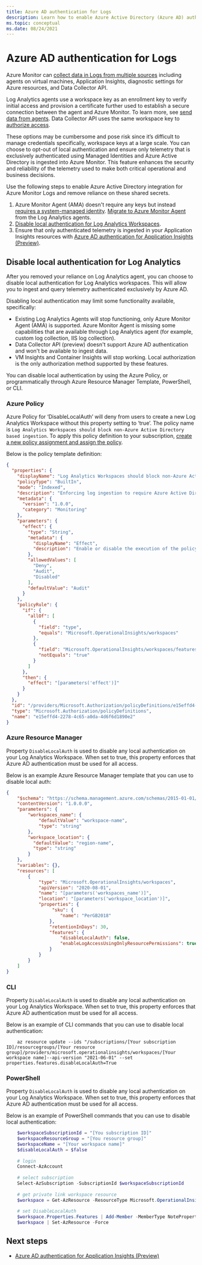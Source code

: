 ```yaml
---
title: Azure AD authentication for Logs 
description: Learn how to enable Azure Active Directory (Azure AD) authentication for Log Analytics in Azure Monitor.
ms.topic: conceptual
ms.date: 08/24/2021
---
```


# Azure AD authentication for Logs

Azure Monitor can [collect data in Logs from multiple sources](data-platform-logs.md#data-collection) including agents on virtual machines, Application Insights, diagnostic settings for Azure resources, and Data Collector API.

Log Analytics agents use a workspace key as an enrollment key to verify initial access and provision a certificate further used to establish a secure connection between the agent and Azure Monitor. To learn more, see [send data from agents](data-security.md#2-send-data-from-agents). Data Collector API uses the same workspace key to [authorize access](data-collector-api.md#authorization).

These options may be cumbersome and pose risk since it’s difficult to manage credentials specifically, workspace keys at a large scale. You can choose to opt-out of local authentication and ensure only telemetry that is exclusively authenticated using Managed Identities and Azure Active Directory is ingested into Azure Monitor. This feature enhances the security and reliability of the telemetry used to make both critical operational and business decisions.

Use the following steps to enable Azure Active Directory integration for Azure Monitor Logs and remove reliance on these shared secrets.

1. Azure Monitor Agent (AMA) doesn't require any keys but instead [requires a system-managed identity](../agents/azure-monitor-agent-overview.md#security). [Migrate to Azure Monitor Agent](../agents/azure-monitor-agent-migration.md) from the Log Analytics agents.
2. [Disable local authentication for Log Analytics Workspaces](#disable-local-authentication-for-log-analytics).
3. Ensure that only authenticated telemetry is ingested in your Application Insights resources with [Azure AD authentication for Application Insights (Preview)](../app/azure-ad-authentication.md).

## Disable local authentication for Log Analytics

After you removed your reliance on Log Analytics agent, you can choose to disable local authentication for Log Analytics workspaces. This will allow you to ingest and query telemetry authenticated exclusively by Azure AD.

Disabling local authentication may limit some functionality available, specifically:

- Existing Log Analytics Agents will stop functioning, only Azure Monitor Agent (AMA) is supported. Azure Monitor Agent is missing some capabilities that are available through Log Analytics agent (for example, custom log collection, IIS log collection).
- Data Collector API (preview) doesn't support Azure AD authentication and won't be available to ingest data.
- VM Insights and Container Insights will stop working. Local authorization is the only authorization method supported by these features.

You can disable local authentication by using the Azure Policy, or programmatically through Azure Resource Manager Template, PowerShell, or CLI.

### Azure Policy

Azure Policy for ‘DisableLocalAuth’ will deny from users to create a new Log Analytics Workspace without this property setting to ‘true’. The policy name is `Log Analytics Workspaces should block non-Azure Active Directory based ingestion`. To apply this policy definition to your subscription, [create a new policy assignment and assign the policy](../../governance/policy/assign-policy-portal.md). 

Below is the policy template definition:

```json
{
  "properties": {
    "displayName": "Log Analytics Workspaces should block non-Azure Active Directory based ingestion.",
    "policyType": "BuiltIn",
    "mode": "Indexed",
    "description": "Enforcing log ingestion to require Azure Active Directory authentication prevents unauthenticated logs from an attacker which could lead to incorrect status, false alerts, and incorrect logs stored in the system.",
    "metadata": {
      "version": "1.0.0",
      "category": "Monitoring"
    },
    "parameters": {
      "effect": {
        "type": "String",
        "metadata": {
          "displayName": "Effect",
          "description": "Enable or disable the execution of the policy"
        },
        "allowedValues": [
          "Deny",
          "Audit",
          "Disabled"
        ],
        "defaultValue": "Audit"
      }
    },
    "policyRule": {
      "if": {
        "allOf": [
          {
            "field": "type",
            "equals": "Microsoft.OperationalInsights/workspaces"
          },
          {
            "field": "Microsoft.OperationalInsights/workspaces/features.disableLocalAuth",
            "notEquals": "true"
          }
        ]
      },
      "then": {
        "effect": "[parameters('effect')]"
      }
    }
  },
  "id": "/providers/Microsoft.Authorization/policyDefinitions/e15effd4-2278-4c65-a0da-4d6f6d1890e2",
  "type": "Microsoft.Authorization/policyDefinitions",
  "name": "e15effd4-2278-4c65-a0da-4d6f6d1890e2"
}
```

### Azure Resource Manager

Property `DisableLocalAuth` is used to disable any local authentication on your Log Analytics Workspace. When set to true, this property enforces that Azure AD authentication must be used for all access. 

Below is an example Azure Resource Manager template that you can use to disable local auth:

```json
{
    "$schema": "https://schema.management.azure.com/schemas/2015-01-01/deploymentTemplate.json",
    "contentVersion": "1.0.0.0",
    "parameters": {
        "workspaces_name": {
            "defaultValue": "workspace-name",
            "type": "string"
        },
        "workspace_location": {
          "defaultValue": "region-name",
          "type": "string"
        }
    },
    "variables": {},
    "resources": [
        {
            "type": "Microsoft.OperationalInsights/workspaces",
            "apiVersion": "2020-08-01",
            "name": "[parameters('workspaces_name')]",
            "location": "[parameters('workspace_location')]",
            "properties": {
                 "sku": {
                    "name": "PerGB2018"
                },
                "retentionInDays": 30,
                "features": {
                    "disableLocalAuth": false,
                    "enableLogAccessUsingOnlyResourcePermissions": true
                }
            }
        }
    ]
}

```


### CLI

Property `DisableLocalAuth` is used to disable any local authentication on your Log Analytics Workspace. When set to true, this property enforces that Azure AD authentication must be used for all access. 

Below is an example of CLI commands that you can use to disable local authentication:

```azurecli
    az resource update --ids "/subscriptions/[Your subscription ID]/resourcegroups/[Your resource group]/providers/microsoft.operationalinsights/workspaces/[Your workspace name]--api-version "2021-06-01" --set properties.features.disableLocalAuth=True
```

### PowerShell

Property `DisableLocalAuth` is used to disable any local authentication on your Log Analytics Workspace. When set to true, this property enforces that Azure AD authentication must be used for all access. 

Below is an example of PowerShell commands that you can use to disable local authentication:

```powershell
    $workspaceSubscriptionId = "[You subscription ID]"
    $workspaceResourceGroup = "[You resource group]"
    $workspaceName = "[Your workspace name]"
    $disableLocalAuth = $false
    
    # login
    Connect-AzAccount
    
    # select subscription
    Select-AzSubscription -SubscriptionId $workspaceSubscriptionId
    
    # get private link workspace resource
    $workspace = Get-AzResource -ResourceType Microsoft.OperationalInsights/workspaces -ResourceGroupName $workspaceResourceGroup -ResourceName $workspaceName -ApiVersion "2021-06-01"
    
    # set DisableLocalAuth
    $workspace.Properties.Features | Add-Member -MemberType NoteProperty -Name DisableLocalAuth -Value $disableLocalAuth -Force
    $workspace | Set-AzResource -Force
```

## Next steps
* [Azure AD authentication for Application Insights (Preview)](../app/azure-ad-authentication.md)
